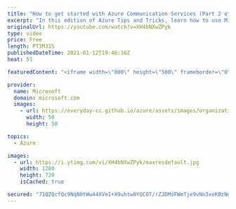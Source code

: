 ```yaml
---
title: "How to get started with Azure Communication Services (Part 2 of 2) | Azure Tips and Tricks"
excerpt: "In this edition of Azure Tips and Tricks, learn how to use Microsoft Azure Communication Services for SMS and how to send SMS messages.   For more tips and tricks, visit: https://aka.ms/azuretipsandtricks  Get started with 12 months of free services and $200 USD in credit. Create your free account today"
originalUrl: https://youtube.com/watch?v=XH4bNXwZPyk
type: video
price: Free
length: PT3M31S
publishedDateTime: 2021-01-12T19:46:16Z
heat: 51

featuredContent: "<iframe width=\"800\" height=\"500\" frameborder=\"0\" src=\"https://www.youtube.com/embed/XH4bNXwZPyk\" allow=\"accelerometer; autoplay; encrypted-media; gyroscope; picture-in-picture\" allowfullscreen></iframe>"

provider:
  name: Microsoft
  domain: microsoft.com
  images:
    - url: https://everyday-cc.github.io/azure/assets/images/organizations/microsoft.com-50x50.jpg
      width: 50
      height: 50

topics:
  - Azure

images:
  - url: https://i.ytimg.com/vi/XH4bNXwZPyk/maxresdefault.jpg
    width: 1280
    height: 720
    isCached: true

secured: "71QZQcfQc9NqN0tWw44XVeI+X9uhtw8YQCOT/rZJDMsFWmTje9vNn3xeKBzNg0/iYjMd3LJaWMZ0iW15s0nkl+H/OvuXVE4zj0yMDqZ7Dge8Kv8GAKHCE8upXHPHHK5d55wCPp1wyqUyufx327PlnvcxlTY4/BX9dvXygDWrpfhP/NR+azvhIL1r2Usob2BdZsE1jjHxPTxV4U3XP0ehiWqn5r4b8OkRU2Z7kTMge2M61gkfmdBQxty3O2EJTDTaLanNgIE9dV+UsfuAvZzrefDALzOXlno4Jps3OFyWl6wP9wpyldwHtK+weRa21V9v7zLSqdVcwvOsBjyll4GsnckXvMxSg+DA2vwim7/Gio2ACg4z+TbOIdZmHjzgOcWOqvLHi26D+DqJw5coS3W2E1TNcO5feRjLKqPk4jhNCF8=;gLia6+o+22pNjOj2672BJQ=="
---
```


